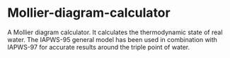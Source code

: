 # Mollier-diagram-calculator
A Mollier diagram calculator. It calculates the thermodynamic state of real water. The IAPWS-95 general model has been used in combination with IAPWS-97 for accurate results around the triple point of water.
